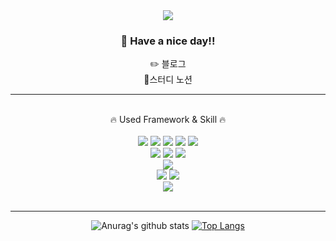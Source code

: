 <div align="center">  
<img src="https://capsule-render.vercel.app/api?type=Waving&color=auto&height=300&section=header&text=NARI&fontSize=90" />
</div>
<div align="center">


### 🫵 Have a nice day!!
<a href = "https://javaiary.tistory.com/" target = "blank" style="text-decoration : none;color: inherit;" >✏️ 블로그</a><br>
<a href = "https://www.notion.so/25730c37dd8e459fa4dcd1b7603d0d0c" target = "blank" style="text-decoration : none;color: inherit;" > 📕스터디 노션</a>

</div>
<hr>
<br>
<div align="center"> 
🔥 Used Framework & Skill 🔥
<br><br>
<img src="https://img.shields.io/badge/HTML-E34F26?style=flat-square&logo=HTML5&logoColor=white"/>
<img src="https://img.shields.io/badge/css-1572B6?style=flat-square&logo=css3&logoColor=white">
<img src="https://img.shields.io/badge/javascript-F7DF1E?style=flat-square&logo=javascript&logoColor=black">  
<img src="https://img.shields.io/badge/bootstrap-7952B3?style=flat-square&logo=bootstrap&logoColor=white">
<img src="https://img.shields.io/badge/jquery-0769AD?style=flat-square&logo=jquery&logoColor=white">
<br>
<img src="https://img.shields.io/badge/JAVA-007396?style=flat-square&logo=java&logoColor=white">
<img src="https://img.shields.io/badge/Python-3776AB?style=flat-square&amp;logo=Python&amp;logoColor=white" />
<img src="https://img.shields.io/badge/Spring-6DB33F?style=flat-square&logo=Spring&logoColor=white">
<br>
<img src="https://img.shields.io/badge/PostgreSQL-4169E1?style=flat-square&logo=PostgreSQL&logoColor=white"> 
<br>
<img src="https://img.shields.io/badge/Eclipse IDE-2C2255?style=flat-square&logo=Eclipse IDE&logoColor=white"> 
<img src="https://img.shields.io/badge/Visual Studio Code-007ACC?style=flat-square&logo=Visual Studio Code&logoColor=white">
<br>
<img src="https://img.shields.io/badge/Github-181717?style=flat-square&amp;logo=Github&amp;logoColor=white" />
</div><br>
<hr>

<div align="center">
  
![Anurag's github stats](https://github-readme-stats.vercel.app/api?username=Javaiary&show_icons=true&theme=tokyonight) 
[![Top Langs](https://github-readme-stats.vercel.app/api/top-langs/?username=Javaiary&layout=compact&theme=dracula)](https://github.com/metleeha)

</div>

<!--
**Javaiary/Nari-Choi** is a ✨ _special_ ✨ repository because its `README.md` (this file) appears on your GitHub profile.

Here are some ideas to get you started:

- 🔭 I’m currently working on ...
- 🌱 I’m currently learning ...
- 👯 I’m looking to collaborate on ...
- 🤔 I’m looking for help with ...
- 💬 Ask me about ...
- 📫 How to reach me: ...
- 😄 Pronouns: ...
- ⚡ Fun fact: ...
-->

